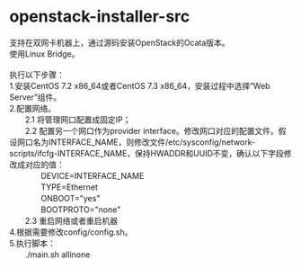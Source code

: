 # openstack-installer-src
支持在双网卡机器上，通过源码安装OpenStack的Ocata版本。<br>
使用Linux Bridge。<br>
<br>
执行以下步骤：<br>
1.安装CentOS 7.2 x86_64或者CentOS 7.3 x86_64，安装过程中选择“Web Server”组件。<br>
2.配置网络。<br>
　　2.1 将管理网口配置成固定IP；<br>
　　2.2 配置另一个网口作为provider interface。修改网口对应的配置文件。假设网口名为INTERFACE_NAME，则修改文件/etc/sysconfig/network-scripts/ifcfg-INTERFACE_NAME，保持HWADDR和UUID不变，确认以下字段修改成对应的值：<br>
　　　　DEVICE=INTERFACE_NAME<br>
　　　　TYPE=Ethernet<br>
　　　　ONBOOT="yes"<br>
　　　　BOOTPROTO="none"<br>
　　2.3 重启网络或者重启机器<br>
4.根据需要修改config/config.sh。<br>
5.执行脚本：<br>
　　./main.sh allinone<br>